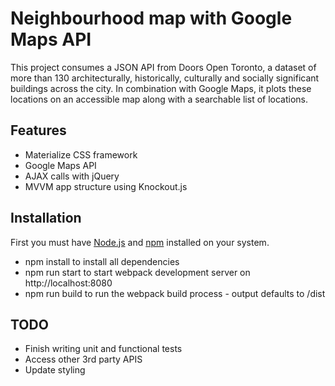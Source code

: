 # Neighbourhood map with Google Maps API

This project consumes a JSON API from Doors Open Toronto, a dataset of more than  130 architecturally, historically, culturally and socially significant buildings across the city. In combination with Google Maps, it plots these locations on an accessible map along with a searchable list of locations.

## Features

* Materialize CSS framework
* Google Maps API
* AJAX calls with jQuery
* MVVM app structure using Knockout.js

## Installation

First you must have [Node.js](https://nodejs.org/en/download/) and [npm](http://blog.npmjs.org/post/85484771375/how-to-install-npm) installed on your system.

* npm install to install all dependencies
* npm run start to start webpack development server on http://localhost:8080
* npm run build to run the webpack build process - output defaults to /dist

## TODO

* Finish writing unit and functional tests
* Access other 3rd party APIS
* Update styling
